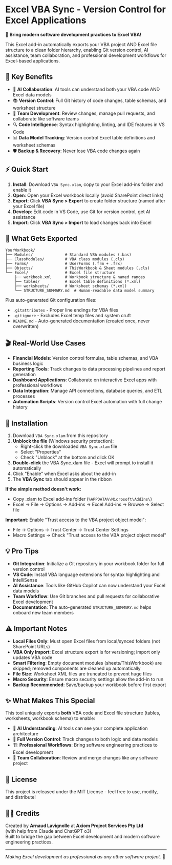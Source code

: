 # Excel VBA Sync - Version Control for Excel Applications

🚀 **Bring modern software development practices to Excel VBA!**

This Excel add-in automatically exports your VBA project AND Excel file structure to a clean folder hierarchy, enabling Git version control, AI assistance, team collaboration, and professional development workflows for Excel-based applications.

## 🎯 Key Benefits

- 🤖 **AI Collaboration**: AI tools can understand both your VBA code AND Excel data models
- 📚 **Version Control**: Full Git history of code changes, table schemas, and worksheet structure
- 👥 **Team Development**: Review changes, manage pull requests, and collaborate like software teams
- 🔍 **Code Intelligence**: Syntax highlighting, linting, and IDE features in VS Code
- 📊 **Data Model Tracking**: Version control Excel table definitions and worksheet schemas
- 🛡️ **Backup & Recovery**: Never lose VBA code changes again

## ⚡ Quick Start

1. **Install**: Download `VBA Sync.xlam`, copy to your Excel add-ins folder and enable it
2. **Open**: Open your Excel workbook locally (avoid SharePoint direct links)
3. **Export**: Click **VBA Sync > Export** to create folder structure (named after your Excel file)
4. **Develop**: Edit code in VS Code, use Git for version control, get AI assistance
5. **Import**: Click **VBA Sync > Import** to load changes back into Excel

## 📁 What Gets Exported

```
YourWorkbook/
├── Modules/              # Standard VBA modules (.bas)
├── ClassModules/         # VBA class modules (.cls)
├── Forms/                # UserForms (.frm + .frx)
├── Objects/              # ThisWorkbook & Sheet modules (.cls)
└── Excel/                # Excel file structure
    ├── workbook.xml      # Workbook structure & named ranges
    ├── tables/           # Excel table definitions (*.xml)
    ├── worksheets/       # Worksheet schemas (*.xml)
    └── STRUCTURE_SUMMARY.md  # Human-readable data model summary
```

Plus auto-generated Git configuration files:

- `.gitattributes` - Proper line endings for VBA files
- `.gitignore` - Excludes Excel temp files and system cruft
- `README.md` - Auto-generated documentation (created once, never overwritten)

## 🎬 Real-World Use Cases

- **Financial Models**: Version control formulas, table schemas, and VBA business logic
- **Reporting Tools**: Track changes to data processing pipelines and report generation
- **Dashboard Applications**: Collaborate on interactive Excel apps with professional workflows
- **Data Integration**: Manage API connections, database queries, and ETL processes
- **Automation Scripts**: Version control Excel automation with full change history

## 🔧 Installation

1. Download `VBA Sync.xlam` from this repository
2. **Unblock the file** (Windows security protection):
   - Right-click the downloaded `VBA Sync.xlam` file
   - Select "Properties"
   - Check "Unblock" at the bottom and click OK
3. **Double-click** the VBA Sync.xlam file - Excel will prompt to install it automatically
4. Click "Enable" when Excel asks about the add-in
5. The **VBA Sync** tab should appear in the ribbon

**If the simple method doesn't work:**

- Copy .xlam to Excel add-ins folder (`%APPDATA%\Microsoft\AddIns\`)
- Excel → File → Options → Add-ins → Excel Add-ins → Browse → Select file

**Important**: Enable "Trust access to the VBA project object model":

- File → Options → Trust Center → Trust Center Settings
- Macro Settings → Check "Trust access to the VBA project object model"

## 💡 Pro Tips

- **Git Integration**: Initialize a Git repository in your workbook folder for full version control
- **VS Code**: Install VBA language extensions for syntax highlighting and IntelliSense
- **AI Assistance**: Tools like GitHub Copilot can now understand your Excel data models
- **Team Workflow**: Use Git branches and pull requests for collaborative Excel development
- **Documentation**: The auto-generated `STRUCTURE_SUMMARY.md` helps onboard new team members

## ⚠️ Important Notes

- **Local Files Only**: Must open Excel files from local/synced folders (not SharePoint URLs)
- **VBA Only Import**: Excel structure export is for versioning; import only updates VBA code
- **Smart Filtering**: Empty document modules (sheets/ThisWorkbook) are skipped; removed components are cleaned up automatically
- **File Size**: Worksheet XML files are truncated to prevent huge files
- **Macro Security**: Ensure macro security settings allow the add-in to run
- **Backup Recommended**: Save/backup your workbook before first export

## ✨ What Makes This Special

This tool uniquely exports **both** VBA code and Excel file structure (tables, worksheets, workbook schema) to enable:

- 🧠 **AI Understanding**: AI tools can see your complete application architecture
- 🔄 **Full Version Control**: Track changes to both logic and data models
- 🏗️ **Professional Workflows**: Bring software engineering practices to Excel development
- 🤝 **Team Collaboration**: Review and merge changes like any software project

## 📄 License

This project is released under the MIT License - feel free to use, modify, and distribute!

## 👨‍💻 Credits

Created by **Arnaud Lavignolle** at **Axiom Project Services Pty Ltd**  
(with help from Claude and ChatGPT o3)  
Built to bridge the gap between Excel development and modern software engineering practices.

---

_Making Excel development as professional as any other software project._ 🎉